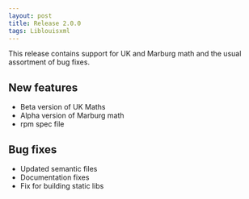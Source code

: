 ```yaml
---
layout: post
title: Release 2.0.0
tags: Liblouisxml
---
```


This release contains support for UK and Marburg math and the usual assortment of bug fixes.

## New features

* Beta version of UK Maths
* Alpha version of Marburg math
* rpm spec file

## Bug fixes

* Updated semantic files
* Documentation fixes
* Fix for building static libs
